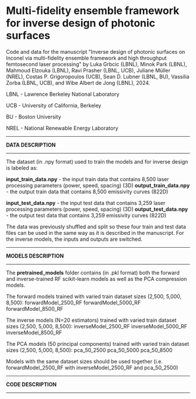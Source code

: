 # Multi-fidelity ensemble framework for inverse design of photonic surfaces
Code and data for the manuscript "Inverse design of photonic surfaces on Inconel via multi-fidelity ensemble framework and high throughput femtosecond laser processing" by Luka Grbcic (LBNL), Minok Park (LBNL), Mahmoud Elzouka (LBNL), Ravi Prasher (LBNL, UCB), Juliane Müller (NREL), Costas P. Grigoropoulos (UCB), Sean D. Lubner (LBNL, BU), Vassilia Zorba (LBNL, UCB), and Wibe Albert de Jong (LBNL), 2024.

LBNL - Lawrence Berkeley National Laboratory

UCB - University of California, Berkeley

BU - Boston University

NREL - National Renewable Energy Laboratory


_______
**DATA DESCRIPTION**
_______
The dataset (in .npy format) used to train the models and for inverse design is labeled as:

**input_train_data.npy** - the input train data that contains 8,500 laser processing parameters (power, speed, spacing) (3D) 
**output_train_data.npy** - the output train data that contains 8,500 emissivity curves (822D)

**input_test_data.npy** - the input test data that contains 3,259 laser processing parameters (power, speed, spacing) (3D) 
**output_test_data.npy** - the output test data that contains 3,259 emissivity curves (822D)

The data was previously shuffled and split so these four train and test data files can be used in the same way as it is described in the manuscript.
For the inverse models, the inputs and outputs are switched.
_______
**MODELS DESCRIPTION**
_______
The **pretrained_models** folder contains (in .pkl format) both the forward and inverse-trained RF scikit-learn models as well as the PCA compression models.

The forward models trained with varied train dataset sizes (2,500, 5,000, 8,500):
forwardModel_2500_RF 
forwardModel_5000_RF 
forwardModel_8500_RF 

The inverse models (N=20 estimators) trained with varied train dataset sizes (2,500, 5,000, 8,500):
inverseModel_2500_RF 
inverseModel_5000_RF 
inverseModel_8500_RF 

The PCA models (50 principal components) trained with varied train dataset sizes (2,500, 5,000, 8,500):
pca_50_2500 
pca_50_5000 
pca_50_8500 

Models with the same dataset sizes should be used together (i.e. forwardModel_2500_RF with inverseModel_2500_RF and pca_50_2500)
_______
**CODE DESCRIPTION**
_______



